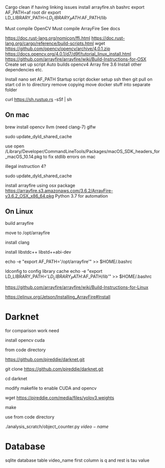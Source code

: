 Cargo clean if having linking issues
install arrayfire.sh
bashrc
export AF_PATH=af root dir
export LD_LIBRARY_PATH=$LD_LIBRARY_PATH:$AF_PATH/lib

Must compile OpenCV
Must compile ArrayFire
See docs


https://doc.rust-lang.org/nomicon/ffi.html
https://doc.rust-lang.org/cargo/reference/build-scripts.html
wget https://github.com/opencv/opencv/archive/4.0.1.zip
https://docs.opencv.org/4.0.1/d7/d9f/tutorial_linux_install.html
https://github.com/arrayfire/arrayfire/wiki/Build-Instructions-for-OSX
Create set up script
Auto builds opencv4
Array fire 3.6
Install other dependencies etc.


Install nano set AF_PATH
Startup script docker
setup ssh  then git pull on start cd in to directory remove copying move docker stuff into separate folder

curl https://sh.rustup.rs -sSf | sh


## On mac
brew install opencv llvm (need clang-7) glfw

sudo update_dyld_shared_cache

use open /Library/Developer/CommandLineTools/Packages/macOS_SDK_headers_for_macOS_10.14.pkg
to fix stdlib errors on mac

illegal instruction 4?

sudo update_dyld_shared_cache

install arrayfire using osx package
https://arrayfire.s3.amazonaws.com/3.6.2/ArrayFire-v3.6.2_OSX_x86_64.pkg
Python 3.7 for automation

## On Linux
build arrayfire

move to /opt/arrayfire

install clang

install libstdc++ libstd++abi-dev

echo -e "export AF_PATH='/opt/arrayfire'" >> $HOME/.bashrc

ldconfig to config library cache
echo -e "export LD_LIBRARY_PATH='$LD_LIBRARY_PATH:$AF_PATH/lib'" >> $HOME/.bashrc

https://github.com/arrayfire/arrayfire/wiki/Build-Instructions-for-Linux


https://elinux.org/Jetson/Installing_ArrayFire#Install

# Darknet
for comparison work need

install opencv cuda

from code directory

https://github.com/pjreddie/darknet.git

git clone https://github.com/pjreddie/darknet.git

cd darknet

modify makefile to enable CUDA and opencv

wget https://pjreddie.com/media/files/yolov3.weights

make

use from code directory

./analysis_scratch/object_counter.py $video-name$

# Database

sqlite database table video_name first column is q and rest is tau value

